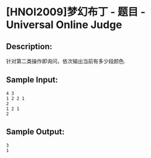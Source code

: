# [HNOI2009]梦幻布丁 - 题目 - Universal Online Judge

## Description: 

针对第二类操作即询问，依次输出当前有多少段颜色.


## Sample Input: 
```
4 3
1 2 2 1
2
1 2 1
2

```

## Sample Output: 
```
3
1

```
